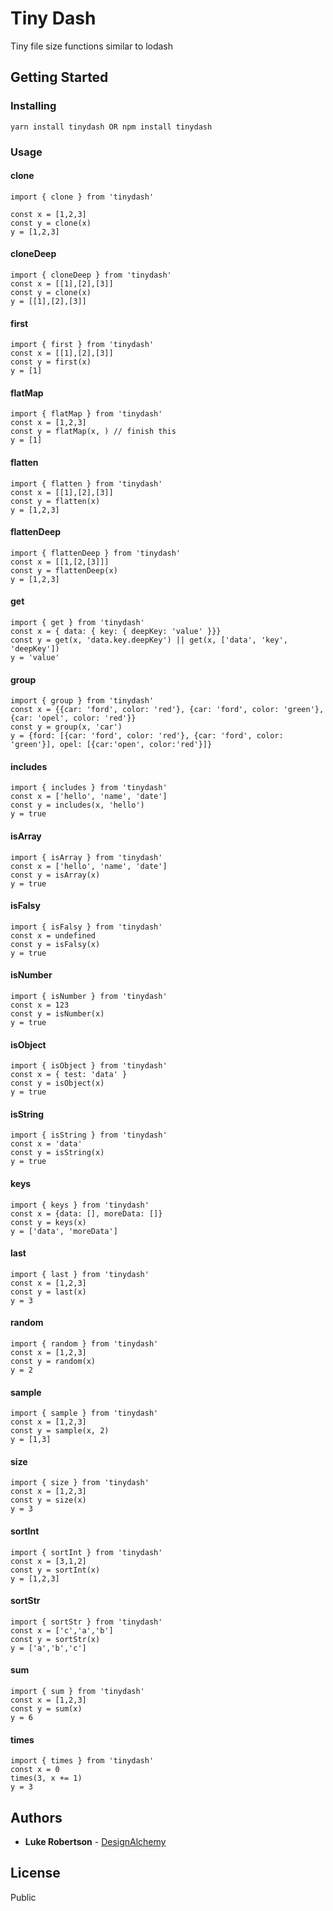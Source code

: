 # Tiny Dash

Tiny file size functions similar to lodash

## Getting Started

### Installing

```
yarn install tinydash OR npm install tinydash
```

### Usage

#### clone

```
import { clone } from 'tinydash'

const x = [1,2,3]
const y = clone(x)
y = [1,2,3]
```

#### cloneDeep

```
import { cloneDeep } from 'tinydash'
const x = [[1],[2],[3]]
const y = clone(x)
y = [[1],[2],[3]]
```

#### first

```
import { first } from 'tinydash'
const x = [[1],[2],[3]]
const y = first(x)
y = [1]
```

#### flatMap

```
import { flatMap } from 'tinydash'
const x = [1,2,3]
const y = flatMap(x, ) // finish this
y = [1]
```

#### flatten

```
import { flatten } from 'tinydash'
const x = [[1],[2],[3]]
const y = flatten(x)
y = [1,2,3]
```

#### flattenDeep

```
import { flattenDeep } from 'tinydash'
const x = [[1,[2,[3]]]
const y = flattenDeep(x)
y = [1,2,3]
```

#### get

```
import { get } from 'tinydash'
const x = { data: { key: { deepKey: 'value' }}}
const y = get(x, 'data.key.deepKey') || get(x, ['data', 'key', 'deepKey'])
y = 'value'
```

#### group

```
import { group } from 'tinydash'
const x = {{car: 'ford', color: 'red'}, {car: 'ford', color: 'green'}, {car: 'opel', color: 'red'}}
const y = group(x, 'car')
y = {ford: [{car: 'ford', color: 'red'}, {car: 'ford', color: 'green'}], opel: [{car:'open', color:'red'}]}
```

#### includes

```
import { includes } from 'tinydash'
const x = ['hello', 'name', 'date']
const y = includes(x, 'hello')
y = true
```

#### isArray

```
import { isArray } from 'tinydash'
const x = ['hello', 'name', 'date']
const y = isArray(x)
y = true
```

#### isFalsy

```
import { isFalsy } from 'tinydash'
const x = undefined
const y = isFalsy(x)
y = true
```

#### isNumber

```
import { isNumber } from 'tinydash'
const x = 123
const y = isNumber(x)
y = true
```

#### isObject

```
import { isObject } from 'tinydash'
const x = { test: 'data' }
const y = isObject(x)
y = true
```

#### isString

```
import { isString } from 'tinydash'
const x = 'data'
const y = isString(x)
y = true
```

#### keys

```
import { keys } from 'tinydash'
const x = {data: [], moreData: []}
const y = keys(x)
y = ['data', 'moreData']
```

#### last

```
import { last } from 'tinydash'
const x = [1,2,3]
const y = last(x)
y = 3
```

#### random

```
import { random } from 'tinydash'
const x = [1,2,3]
const y = random(x)
y = 2
```

#### sample

```
import { sample } from 'tinydash'
const x = [1,2,3]
const y = sample(x, 2)
y = [1,3]
```

#### size

```
import { size } from 'tinydash'
const x = [1,2,3]
const y = size(x)
y = 3
```

#### sortInt

```
import { sortInt } from 'tinydash'
const x = [3,1,2]
const y = sortInt(x)
y = [1,2,3]
```

#### sortStr

```
import { sortStr } from 'tinydash'
const x = ['c','a','b']
const y = sortStr(x)
y = ['a','b','c']
```

#### sum

```
import { sum } from 'tinydash'
const x = [1,2,3]
const y = sum(x)
y = 6
```

#### times

```
import { times } from 'tinydash'
const x = 0
times(3, x += 1)
y = 3
```

## Authors

* **Luke Robertson** - [DesignAlchemy](https://github.com/designalchemy/)

## License

Public
